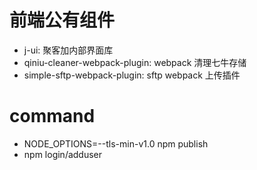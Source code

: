 # 前端公有组件

* j-ui: 聚客加内部界面库
* qiniu-cleaner-webpack-plugin: webpack 清理七牛存储
* simple-sftp-webpack-plugin: sftp webpack 上传插件

# command
- NODE_OPTIONS=--tls-min-v1.0 npm publish
- npm login/adduser
